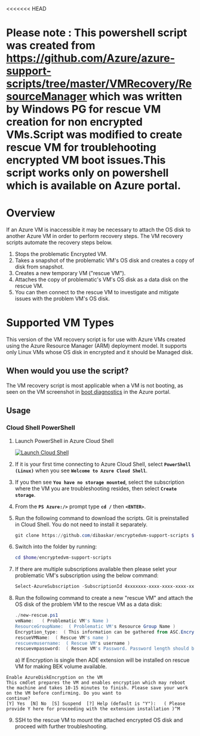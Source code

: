 <<<<<<< HEAD
# Please note : This powershell script was created from https://github.com/Azure/azure-support-scripts/tree/master/VMRecovery/ResourceManager which was written by Windows PG for rescue VM creation for non encrypted VMs.Script was modified to create rescue VM for troublehooting encrypted VM boot issues.This script works only on powershell which is available on Azure portal. 

# Overview
If an Azure VM is inaccessible it may be necessary to attach the OS disk to another Azure VM in order to perform recovery steps. The VM recovery scripts automate the recovery steps below.

1. Stops the problematic Encrypted VM.
2. Takes a snapshot of the problematic VM's OS disk and creates a copy of disk from snapshot.
3. Creates a new temporary VM ("rescue VM"). 
4. Attaches the copy of problematic's VM's OS disk as a data disk on the rescue VM.
5. You can then connect to the rescue VM to investigate and mitigate issues with the problem VM's OS disk.

# Supported VM Types

This version of the VM recovery script is for use with Azure VMs created using the Azure Resource Manager (ARM) deployment model. It supports only Linux VMs whose OS disk in encrypted and it should be Managed disk.

## When would you use the script?

The VM recovery script is most applicable when a VM is not booting, as seen on the VM screenshot in [boot diagnostics](https://azure.microsoft.com/blog/boot-diagnostics-for-virtual-machines-v2/) in the Azure portal.

## Usage
### Cloud Shell PowerShell
1. Launch PowerShell in Azure Cloud Shell 

   <a href="https://shell.azure.com/powershell" target="_blank"><img border="0" alt="Launch Cloud Shell" src="https://shell.azure.com/images/launchcloudshell@2x.png"></a>

2. If it is your first time connecting to Azure Cloud Shell, select **`PowerShell (Linux)`** when you see **`Welcome to Azure Cloud Shell`**. 

3. If you then see **`You have no storage mounted`**, select the subscription where the VM you are troubleshooting resides, then select **`Create storage`**.

4. From the **`PS Azure:/>`** prompt type **`cd /`** then **`<ENTER>`**.

5. Run the following command to download the scripts. Git is preinstalled in Cloud Shell. You do not need to install it separately.
   ```PowerShell
   git clone https://github.com/dibaskar/encryptedvm-support-scripts $home/encryptedvm-support-scripts
   ```
6. Switch into the folder by running:
   ```PowerShell
   cd $home/encryptedvm-support-scripts
   ```


7. If there are multiple subscriptions available then please selet your problematic VM's subscription using the below command:
   ```PowerShell
   Select-AzureSubscription -SubscriptionId 4xxxxxxx-xxxx-xxxx-xxxx-xxxxxxxx8a2
   ```


8. Run the following command to create a new "rescue VM" and attach the OS disk of the problem VM to the rescue VM as a data disk:
   ```PowerShell
   ./new-rescue.ps1
   vmName:   ( Problematic VM's Name )
   ResourceGroupName:  ( Problematic VM's Resource Group Name )
   Encryption_type:  ( This information can be gathered from ASC.Encryption using AAD Credentials is Dual and without AAD Credentials is single )
   rescueVMName:  ( Rescue VM's name )
   rescuevmusername:  ( Rescue VM's username )
   rescuevmpassword:  ( Rescue VM's Password. Password length should be minimum 12 characters with special characters in it else rescue VM creation will fail )
   ```

      a) If Encryption is single then ADE extension will be installed on rescue VM for making BEK volume available.
```PowerShell^M
Enable AzureDiskEncryption on the VM
This cmdlet prepares the VM and enables encryption which may reboot the machine and takes 10-15 minutes to finish. Please save your work on the VM before confirming. Do you want to
continue?
[Y] Yes  [N] No  [S] Suspend  [?] Help (default is "Y"):   ( Please provide Y here for proceeding with the extension installation )^M
```
9. SSH to the rescue VM to mount the attached encrypted OS disk and proceed with further troubleshooting.

